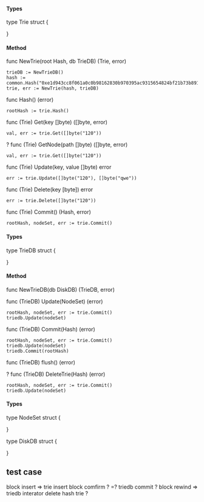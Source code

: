 



#### Types

type Trie struct {

}

#### Method

func NewTrie(root Hash, db TrieDB) (Trie, error)
```
trieDB := NewTrieDB()
hash := common.Hash("0xe1d943cc8f061a0c0b98162830b970395ac9315654824bf21b73b891365262f9")
trie, err := NewTrie(hash, trieDB)
```

func Hash() (error)
```
rootHash := trie.Hash()
```

func (Trie) Get(key []byte) ([]byte, error)
```
val, err := trie.Get([]byte("120"))
```

? func (Trie) GetNode(path []byte) ([]byte, error)
```
val, err := trie.Get([]byte("120"))
```

func (Trie) Update(key, value []byte) error
```
err := trie.Update([]byte("120"), []byte("qwe"))
```

func (Trie) Delete(key [byte]) error
```
err := trie.Delete([]byte("120"))
```

func (Trie) Commit() (Hash, error)
```
rootHash, nodeSet, err := trie.Commit()
```

#### Types
type TrieDB struct {

}

#### Method

func NewTrieDB(db DiskDB) (TrieDB, error)

func (TrieDB) Update(NodeSet) (error)
```
rootHash, nodeSet, err := trie.Commit()
triedb.Update(nodeSet)
```

func (TrieDB) Commit(Hash) (error)
```
rootHash, nodeSet, err := trie.Commit()
triedb.Update(nodeSet)
triedb.Commit(rootHash)
```

func (TrieDB) flush() (error)


? func (TrieDB) DeleteTrie(Hash) (error)
```
rootHash, nodeSet, err := trie.Commit()
triedb.Update(nodeSet)
```

#### Types
type NodeSet struct {

}

type DiskDB struct {

}



## test case
block insert => trie insert
block comfirm ? =? triedb commit ?
block rewind => triedb interator delete hash trie ? 


